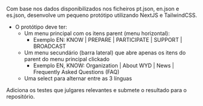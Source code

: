 Com base nos dados disponibilizados nos ficheiros pt.json, en.json e es.json,
desenvolve um pequeno protótipo utilizando NextJS e TailwindCSS.

- O protótipo deve ter:
  - Um menu principal com os itens parent (menu horizontal):
    - Exemplo EN: KNOW | PREPARE | PARTICIPATE | SUPPORT | BROADCAST
  - Um menu secundário (barra lateral) que abre apenas os itens do parent do menu principal clickado
    - Exemplo EN, KNOW: Organization | About WYD | News | Frequently Asked Questions (FAQ)
  - Uma select para alternar entre as 3 línguas

Adiciona os testes que julgares relevantes e submete o resultado para o repositório.
